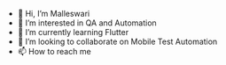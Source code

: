 - 👋 Hi, I’m Malleswari
- 👀 I’m interested in QA and Automation
- 🌱 I’m currently learning Flutter
- 💞️ I’m looking to collaborate on Mobile Test Automation 
- 📫 How to reach me 

<!---
chalasanim/chalasanim is a ✨ special ✨ repository because its `README.md` (this file) appears on your GitHub profile.
You can click the Preview link to take a look at your changes.
--->
